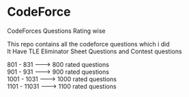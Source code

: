 # CodeForce

CodeForces Questions Rating wise

This repo contains all the codeforce questions which i did <br/>
It Have TLE Eliminator Sheet Questions and Contest questions <br/>

801 - 831 ---> 800 rated questions <br/>
901 - 931 ---> 900 rated questions <br/>
1001 - 1031 ---> 1000 rated questions <br/>
1101 - 11031 ---> 1100 rated questions <br/>
